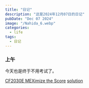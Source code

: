 ```yaml
---
title: "日记"
description: "这是2024年12月07日的日记"
pubDate: "Dec 07 2024"
image: "/Nahida_6.webp"
categories:
  - life
tags:
  - 日记
---
```


### 上午
今天也是终于不用考试了。

<a href = "http://codeforces.com/problemset/problem/2030/E" target = "_blank">CF2030E MEXimize the Score</a> <a href = "https://www.luogu.com.cn/article/1c1j0fil" target = "_blank">solution</a>